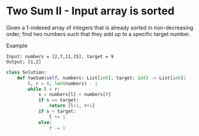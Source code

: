 # Two Sum II - Input array is sorted

Given a 1-indexed array of integers that is already sorted in non-decreasing order, find two numbers such that they add up to a specific target number.

Example

```
Input: numbers = [2,7,11,15], target = 9
Output: [1,2]
```

```python
class Solution:
    def twoSum(self, numbers: List[int], target: int) -> List[int]:
        l, r = 0, len(numbers) - 1
        while l < r:
            s = numbers[l] + numbers[r]
            if s == target:
                return [l+1, r+1]
            if s < target:
                l += 1
            else:
                r -= 1
```
